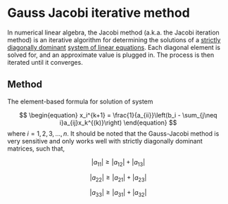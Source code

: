 # Gauss Jacobi iterative method

In numerical linear algebra, the Jacobi method (a.k.a. the Jacobi iteration method) is an iterative algorithm for determining the solutions of a [strictly diagonally dominant](https://en.wikipedia.org/wiki/Diagonally_dominant_matrix) [system of linear equations](https://en.wikipedia.org/wiki/System_of_linear_equations). Each diagonal element is solved for, and an approximate value is plugged in. The process is then iterated until it converges. 

## Method

The element-based formula for solution of system

$$
\begin{equation}
x_i^{k+1} = \frac{1}{a_{ii}}\left(b_i - \sum_{j\neq i}a_{ij}x_k^{(k)}\right)
\end{equation}
$$
where $i = 1, 2, 3, \ldots, n.$ It should be noted that the Gauss-Jacobi method is very sensitive and only works well with strictly diagonally dominant matrices, such that,

$$
\left|a_{11}\right| \geq \left|a_{12}\right| + \left|a_{13}\right|
$$

$$
\left|a_{22}\right| \geq \left|a_{21}\right| + \left|a_{23}\right|
$$

$$
\left|a_{33}\right| \geq \left|a_{31}\right| + \left|a_{32}\right|
$$
